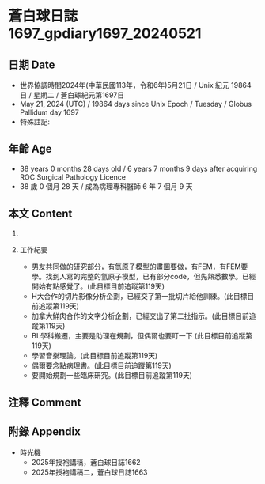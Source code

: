 [_metadata_:encoding]: - "utf-8"
[_metadata_:language]: - "zh-Hant-TW"
[_metadata_:fileformat]: - "markdown"
[_metadata_:MIME_type]: - "text/plain"
[_metadata_:markdown_version]: - "commonmark version 0.30"
[_metadata_:markdown_spec]: - "https://spec.commonmark.org/0.30/"

# 蒼白球日誌1697_gpdiary1697_20240521 #

## 日期 Date ##

* 世界協調時間2024年(中華民國113年，令和6年)5月21日 / Unix 紀元 19864 日 / 星期二 / 蒼白球紀元第1697日
* May 21, 2024 (UTC) / 19864 days since Unix Epoch / Tuesday / Globus Pallidum day 1697
* 特殊註記:

## 年齡 Age ##

* 38 years 0 months 28 days old / 6 years 7 months 9 days after acquiring ROC Surgical Pathology Licence
* 38 歲 0 個月 28 天 / 成為病理專科醫師 6 年 7 個月 9 天

## 本文 Content ##

1. 

2. 工作紀要

    - 男友共同做的研究部分，有氫原子模型的畫圖要做，有FEM，有FEM要學。找到人寫的完整的氫原子模型，已有部分code，但先熟悉數學。已經開始有點感覺了。(此目標目前追蹤第119天)
    - H大合作的切片影像分析企劃，已經交了第一批切片給他訓練。(此目標目前追蹤第119天)
    - 加拿大鮮肉合作的文字分析企劃，已經交出了第二批指示。(此目標目前追蹤第119天)
    - BL學科搬遷，主要是助理在規劃，但偶爾也要盯一下 (此目標目前追蹤第119天)
    - 學習音樂理論。(此目標目前追蹤第119天)
    - 偶爾要念點病理書。(此目標目前追蹤第119天)
    - 要開始規劃一些臨床研究。(此目標目前追蹤第119天)

## 注釋 Comment ##


## 附錄 Appendix ##

* 時光機
    - 2025年授袍講稿，蒼白球日誌1662
    - 2025年授袍講稿二，蒼白球日誌1663
